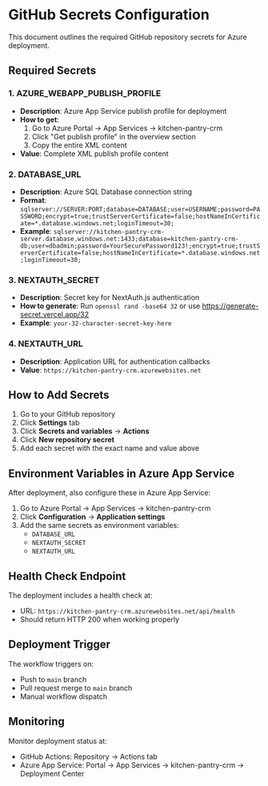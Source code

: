 # GitHub Secrets Configuration

This document outlines the required GitHub repository secrets for Azure deployment.

## Required Secrets

### 1. AZURE_WEBAPP_PUBLISH_PROFILE
- **Description**: Azure App Service publish profile for deployment
- **How to get**: 
  1. Go to Azure Portal → App Services → kitchen-pantry-crm
  2. Click "Get publish profile" in the overview section
  3. Copy the entire XML content
- **Value**: Complete XML publish profile content

### 2. DATABASE_URL
- **Description**: Azure SQL Database connection string
- **Format**: `sqlserver://SERVER:PORT;database=DATABASE;user=USERNAME;password=PASSWORD;encrypt=true;trustServerCertificate=false;hostNameInCertificate=*.database.windows.net;loginTimeout=30;`
- **Example**: `sqlserver://kitchen-pantry-crm-server.database.windows.net:1433;database=kitchen-pantry-crm-db;user=dbadmin;password=YourSecurePassword123!;encrypt=true;trustServerCertificate=false;hostNameInCertificate=*.database.windows.net;loginTimeout=30;`

### 3. NEXTAUTH_SECRET
- **Description**: Secret key for NextAuth.js authentication
- **How to generate**: Run `openssl rand -base64 32` or use https://generate-secret.vercel.app/32
- **Example**: `your-32-character-secret-key-here`

### 4. NEXTAUTH_URL
- **Description**: Application URL for authentication callbacks
- **Value**: `https://kitchen-pantry-crm.azurewebsites.net`

## How to Add Secrets

1. Go to your GitHub repository
2. Click **Settings** tab
3. Click **Secrets and variables** → **Actions**
4. Click **New repository secret**
5. Add each secret with the exact name and value above

## Environment Variables in Azure App Service

After deployment, also configure these in Azure App Service:

1. Go to Azure Portal → App Services → kitchen-pantry-crm
2. Click **Configuration** → **Application settings**
3. Add the same secrets as environment variables:
   - `DATABASE_URL`
   - `NEXTAUTH_SECRET`
   - `NEXTAUTH_URL`

## Health Check Endpoint

The deployment includes a health check at:
- URL: `https://kitchen-pantry-crm.azurewebsites.net/api/health`
- Should return HTTP 200 when working properly

## Deployment Trigger

The workflow triggers on:
- Push to `main` branch
- Pull request merge to `main` branch
- Manual workflow dispatch

## Monitoring

Monitor deployment status at:
- GitHub Actions: Repository → Actions tab
- Azure App Service: Portal → App Services → kitchen-pantry-crm → Deployment Center